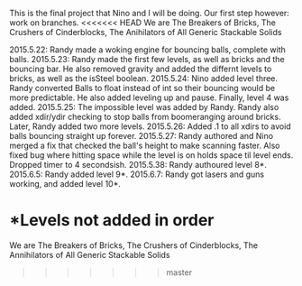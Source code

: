 This is the final project that Nino and I will be doing. Our first step however: work on branches.
<<<<<<< HEAD
We are The Breakers of Bricks, The Crushers of Cinderblocks, The Anihilators of All Generic Stackable Solids

2015.5.22: Randy made a woking engine for bouncing balls, complete with balls.
2015.5.23: Randy made the first few levels, as well as bricks and the bouncing bar. He also removed gravity and added the differnt levels to bricks, as well as the isSteel boolean.
2015.5.24: Nino added level three. Randy converted Balls to float instead of int so their bouncing would be more predictable. He also added leveling up and pause. Finally, level 4 was added.
2015.5.25: The impossible level was added by Randy. Randy also added xdir/ydir checking to stop balls from boomeranging around bricks. Later, Randy added two more levels.
2015.5.26: Added .1 to all xdirs to avoid balls bouncing straight up forever.
2015.5.27: Randy authored and Nino merged a fix that checked the ball's height to make scanning faster. Also fixed bug where hitting space while the level is on holds space til level ends. Dropped timer to 4 secondsish.
2015.5.38: Randy authoured level 8*.
2015.6.5: Randy added level 9*.
2015.6.7: Randy got lasers and guns working, and added level 10*.

*Levels not added in order
=======
We are The Breakers of Bricks, The Crushers of Cinderblocks, The Annihilators of All Generic Stackable Solids
>>>>>>> master